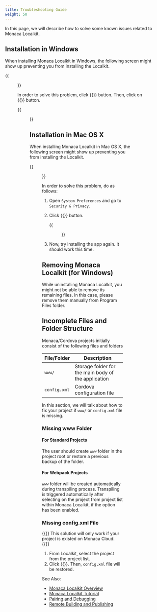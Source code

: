 ```yaml
---
title: Troubleshooting Guide
weight: 50
---
```


In this page, we will describe how to solve some known issues related to
Monaca Localkit.

## Installation in Windows

When installing Monaca Localkit in Windows, the following screen might
show up preventing you from installing the Localkit.

{{<figure src="/images/monaca_localkit/manual/troubleshooting/1.png">}}

In order to solve this problem, click {{<guilabel name="More Info">}} button. Then, click on {{<guilabel name="Run Anyway">}} button.

{{<figure src="/images/monaca_localkit/manual/troubleshooting/2.png">}}

## Installation in Mac OS X

When installing Monaca Localkit in Mac OS X, the following screen might
show up preventing you from installing the Localkit.

{{<figure src="/images/monaca_localkit/manual/troubleshooting/3.png">}}

In order to solve this problem, do as follows:

1.  Open `System Preferences` and go to `Security & Privacy`.
2.  Click {{<guilabel name="Open Anyway">}} button.

    {{<figure src="/images/monaca_localkit/manual/troubleshooting/4.png">}}

3.  Now, try installing the app again. It should work this time.

## Removing Monaca Localkit (for Windows)

While uninstalling Monaca Localkit, you might not be able to remove its
remaining files. In this case, please remove them manually from Program
Files folder.

## Incomplete Files and Folder Structure

Monaca/Cordova projects initially consist of the following files and
folders

| File/Folder | Description |
|-------------|-------------|
| `www/` |	Storage folder for the main body of the application |
| `config.xml` |	Cordova configuration file |


In this section, we will talk about how to fix your project if `www/` or
`config.xml` file is missing.

### Missing www Folder

#### For Standard Projects

The user should create `www` folder in the project root or restore a
previous backup of the folder.

#### For Webpack Projects

`www` folder will be created automatically during transpiling process.
Transpiling is triggered automatically after selecting on the project
from project list within Monaca Localkit, if the option has been
enabled.

### Missing config.xml File

{{<note>}}
    This solution will only work if your project is existed on Monaca Cloud.
{{</note>}}

1.  From Localkit, select the project from the project list.
2.  Click {{<guilabel name="Download">}}. Then, `config.xml` file will be restored.


See Also:

- [Monaca Localkit Overview](../overview)
- [Monaca Localkit Tutorial](../../tutorial)
- [Pairing and Debugging](../pairing_debugging)
- [Remote Building and Publishing](../build_publish)